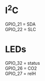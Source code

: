 # I<sup>2</sup>C

GPIO_21 = SDA \
GPIO_22 = SLC


# LEDs

GPIO_32 = status \
GPIO_26 = CO2 \
GPIO_27 = relH

